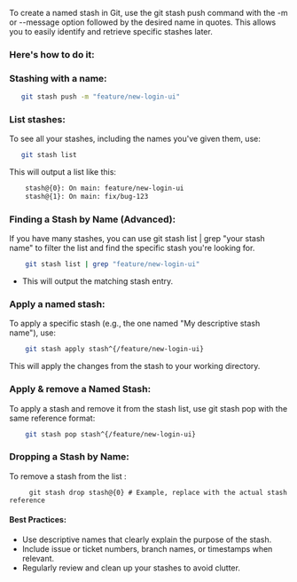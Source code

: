 To create a named stash in Git, use the git stash push command with the -m or --message option followed by the desired name in quotes. This allows you to easily identify and retrieve specific stashes later. 

### Here's how to do it:

### Stashing with a name:
```bash
   git stash push -m "feature/new-login-ui"
```

### List stashes:
To see all your stashes, including the names you've given them, use:
```bash
   git stash list
```

This will output a list like this: 

```bash
    stash@{0}: On main: feature/new-login-ui
    stash@{1}: On main: fix/bug-123
```

### Finding a Stash by Name (Advanced): 
If you have many stashes, you can use git stash list | grep "your stash name" to filter the list and find the specific stash you're looking for. 

```bash
    git stash list | grep "feature/new-login-ui"
```

* This will output the matching stash entry.

### Apply a named stash:
To apply a specific stash (e.g., the one named "My descriptive stash name"), use:
```bash
    git stash apply stash^{/feature/new-login-ui}
```

This will apply the changes from the stash to your working directory. 

### Apply & remove a Named Stash:
To apply a stash and remove it from the stash list, use git stash pop with the same reference format: 
```bash
    git stash pop stash^{/feature/new-login-ui}
```

### Dropping a Stash by Name:
To remove a stash from the list : 

```code
     git stash drop stash@{0} # Example, replace with the actual stash reference
```

#### Best Practices:

* Use descriptive names that clearly explain the purpose of the stash.
* Include issue or ticket numbers, branch names, or timestamps when relevant.
* Regularly review and clean up your stashes to avoid clutter.
